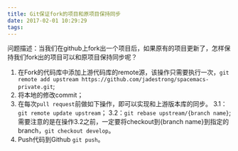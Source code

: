 ```yaml
---
title: Git保证fork的项目和原项目保持同步
date: 2017-02-01 10:29:29
tags:
---
```


问题描述：当我们在github上fork出一个项目后，如果原有的项目更新了，怎样保持我们fork出的项目可以和原项目保持同步呢？
1. 在Fork的代码库中添加上游代码库的remote源，该操作只需要执行一次，`git remote add upstream https://github.com/jadestrong/spacemacs-private.git`;
2. 将本地的修改commit；
3. 在每次`pull request`前做如下操作，即可以实现和上游版本库的同步。
 3.1：`git remote update upstream`；
 3.2：`git rebase upstream/{branch name}`;
需要注意的是在操作3.2之前，一定要将checkout到{branch name}到指定的branch，`git checkout develop`。
4. Push代码到Github `git push`。
